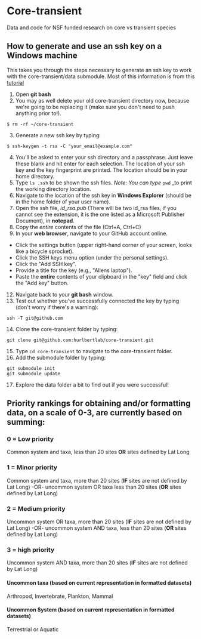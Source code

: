 # Core-transient
Data and code for NSF funded research on core vs transient species

## How to generate and use an ssh key on a Windows machine
This takes you through the steps necessary to generate an ssh key to work with the core-transient/data submodule. Most of this information is from this [tutorial](https://help.github.com/articles/generating-ssh-keys)

1. Open **git bash** 
2. You may as well delete your old core-transient directory now, because we're going to be replacing it (make sure you don't need to push anything prior to!).

 ```
 $ rm -rf ~/core-transient
 ```

3. Generate a new ssh key by typing:

 ```
 $ ssh-keygen -t rsa -C "your_email@example.com"
 ```

4. You'll be asked to enter your ssh directory and a passphrase. Just leave these blank and hit enter for each selection. The location of your ssh key and the key fingerprint are printed. The location should be in your home directory.
5. Type `ls .ssh` to be shown the ssh files. _Note: You can type_ `pwd` _to print the working directory location.
6. Navigate to the location of the ssh key in **Windows Explorer** (should be in the home folder of your user name).
7. Open the ssh file, *id_rsa.pub* (There will be two id_rsa files, if you cannot see the extension, it is the one listed as a Microsoft Publisher Document), in **notepad**.
8. Copy the *entire* contents of the file (Ctrl+A, Ctrl+C)
9. In your **web browser**, navigate to your GitHub account online.
  * Click the settings button (upper right-hand corner of your screen, looks like a bicycle sprocket).
  * Click the SSH keys menu option (under the personal settings).
  * Click the "Add SSH key".
  * Provide a title for the key (e.g., "Allens laptop").
  * Paste the **entire** contents of your clipboard in the "key" field and click the "Add key" button.
12. Navigate back to your **git bash** window. 
13. Test out whether you've successfully connected the key by typing (don't worry if there's a warning):

 ```ssh -T git@github.com```

14. Clone the core-transient folder by typing:
 
 ```git clone git@github.com:hurlbertlab/core-transient.git```

15. Type `cd core-transient` to navigate to the core-transient folder.
16. Add the submodule folder by typing:

 ```
 git submodule init
 git submodule update
 ```

17. Explore the data folder a bit to find out if you were successful! 


## Priority rankings for obtaining and/or formatting data, on a scale of 0-3, are currently based on summing:

### 0 = Low priority
Common system and taxa, less than 20 sites **OR** sites defined by Lat Long

### 1 = Minor priority
Common system and taxa, more than 20 sites (**IF** sites are not defined by Lat Long)
-OR- uncommon system OR taxa less than 20 sites (**OR** sites defined by Lat Long)

### 2 = Medium priority
Uncommon system OR taxa, more than 20 sites (**IF** sites are not defined by Lat Long)
-OR- uncommon system AND taxa, less than 20 sites (**OR** sites defined by Lat Long)

### 3 = high priority
Uncommon system AND taxa, more than 20 sites (**IF** sites are not defined by Lat Long)

#### Uncommon taxa (based on current representation in formatted datasets)
Arthropod, Invertebrate, Plankton, Mammal  
  
#### Uncommon System (based on current representation in formatted datasets)
Terrestrial or Aquatic  


